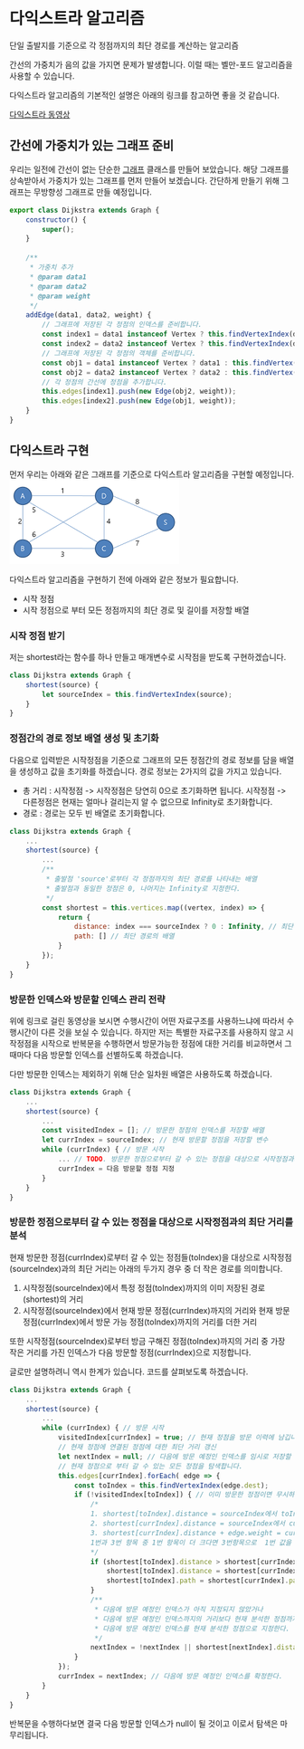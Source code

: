 # 다익스트라 알고리즘
단일 출발지를 기준으로 각 정점까지의 최단 경로를 계산하는 알고리즘

간선의 가중치가 음의 값을 가지면 문제가 발생합니다.
이럴 때는 벨만-포드 알고리즘을 사용할 수 있습니다.

다익스트라 알고리즘의 기본적인 설명은 아래의 링크를 참고하면 좋을 것 같습니다.

[다익스트라 동영상](https://www.youtube.com/watch?v=tzUJ7GE1qVs)

## 간선에 가중치가 있는 그래프 준비
우리는 일전에 간선이 없는 단순한 [그래프](../../../data_structures/graph) 클래스를 만들어 보았습니다.
해당 그래프를 상속받아서 가중치가 있는 그래프를 먼저 만들어 보겠습니다.
간단하게 만들기 위해 그래프는 무방향성 그래프로 만들 예정입니다.
```javascript
export class Dijkstra extends Graph {
    constructor() {
        super();
    }

    /**
     * 가중치 추가
     * @param data1
     * @param data2
     * @param weight
     */
    addEdge(data1, data2, weight) {
        // 그래프에 저장된 각 정점의 인덱스를 준비합니다.
        const index1 = data1 instanceof Vertex ? this.findVertexIndex(data1.data) : this.findVertexIndex(data1);
        const index2 = data2 instanceof Vertex ? this.findVertexIndex(data2.data) : this.findVertexIndex(data2);
        // 그래프에 저장된 각 정점의 객체를 준비합니다.
        const obj1 = data1 instanceof Vertex ? data1 : this.findVertex(data1);
        const obj2 = data2 instanceof Vertex ? data2 : this.findVertex(data2);
        // 각 정점의 간선에 정점을 추가합니다.
        this.edges[index1].push(new Edge(obj2, weight));
        this.edges[index2].push(new Edge(obj1, weight));
    }
}
```

## 다익스트라 구현
먼저 우리는 아래와 같은 그래프를 기준으로 다익스트라 알고리즘을 구현할 예정입니다.
![그래프](./image_1.png)

다익스트라 알고리즘을 구현하기 전에 아래와 같은 정보가 필요합니다.
* 시작 정점
* 시작 정점으로 부터 모든 정점까지의 최단 경로 및 길이를 저장할 배열

### 시작 정점 받기
저는 shortest라는 함수를 하나 만들고 매개변수로 시작점을 받도록 구현하겠습니다.
```javascript
class Dijkstra extends Graph {
    shortest(source) {
        let sourceIndex = this.findVertexIndex(source);
    }
}
```

### 정점간의 경로 정보 배열 생성 및 초기화
다음으로 입력받은 시작정점을 기준으로 그래프의 모든 정점간의 경로 정보를 담을 배열을 생성하고 값을 초기화를 하겠습니다.
경로 정보는 2가지의 값을 가지고 있습니다.
* 총 거리 : 시작정점 -> 시작정점은 당연히 0으로 초기화하면 됩니다. 시작정점 -> 다른정점은 현재는 얼마나 걸리는지 알 수 없으므로 Infinity로 초기화합니다.
* 경로 : 경로는 모두 빈 배열로 초기화합니다.

```javascript
class Dijkstra extends Graph {
    ...
    shortest(source) {
        ...
        /**
         * 출발점 'source'로부터 각 정점까지의 최단 경로를 나타내는 배열
         * 출발점과 동일한 정점은 0, 나머지는 Infinity로 지정한다.
         */
        const shortest = this.vertices.map((vertex, index) => {
            return {
                distance: index === sourceIndex ? 0 : Infinity, // 최단 경로의 거리
                path: [] // 최단 경로의 배열
            }
        });
    }
}
```

### 방문한 인덱스와 방문할 인덱스 관리 전략
위에 링크로 걸린 동영상을 보시면 수행시간이 어떤 자료구조를 사용하느냐에 따라서 수행시간이 다른 것을 보실 수 있습니다.
하지만 저는 특별한 자료구조를 사용하지 않고 시작정점을 시작으로 반복문을 수행하면서 방문가능한 정점에 대한 거리를 비교하면서 그 때마다 다음 방문할 인덱스를 선별하도록 하겠습니다.

다만 방문한 인덱스는 제외하기 위해 단순 일차원 배열은 사용하도록 하겠습니다.
```javascript
class Dijkstra extends Graph {
    ...
    shortest(source) {
        ...
        const visitedIndex = []; // 방문한 정점의 인덱스를 저장할 배열
        let currIndex = sourceIndex; // 현재 방문할 정점을 저장할 변수
        while (currIndex) { // 방문 시작
            ... // TODO. 방문한 정점으로부터 갈 수 있는 정점을 대상으로 시작정점과의 최단 거리를 분석
            currIndex = 다음 방문할 정점 지정
        }
    }
}
```

### 방문한 정점으로부터 갈 수 있는 정점을 대상으로 시작정점과의 최단 거리를 분석
현재 방문한 정점(currIndex)로부터 갈 수 있는 정점들(toIndex)을 대상으로 시작정점(sourceIndex)과의 최단 거리는 아래의 두가지 경우 중 더 작은 경로를 의미합니다.
1. 시작정점(sourceIndex)에서 특정 정점(toIndex)까지의 이미 저장된 경로(shortest)의 거리
1. 시작정점(sourceIndex)에서 현재 방문 정점(currIndex)까지의 거리와 현재 방문 정점(currIndex)에서 방문 가능 정점(toIndex)까지의 거리를 더한 거리

또한 시작정점(sourceIndex)로부터 방금 구해진 정점(toIndex)까지의 거리 중 가장 작은 거리를 가진 인덱스가 다음 방문할 정점(currIndex)으로 지정합니다.

글로만 설명하려니 역시 한계가 있습니다. 코드를 살펴보도록 하겠습니다.
```javascript
class Dijkstra extends Graph {
    ...
    shortest(source) {
        ...
        while (currIndex) { // 방문 시작
            visitedIndex[currIndex] = true; // 현재 정점을 방문 이력에 남깁니다.
            // 현재 정점에 연결된 정점에 대한 최단 거리 갱신
            let nextIndex = null; // 다음에 방문 예정인 인덱스를 임시로 저장할 변수를 준비합니다.
            // 현재 정점으로 부터 갈 수 있는 모든 정점을 탐색합니다.
            this.edges[currIndex].forEach( edge => {
                const toIndex = this.findVertexIndex(edge.dest);
                if (!visitedIndex[toIndex]) { // 이미 방문한 정점이면 무시하고 아직 방문전인 정점만 탐색합니다.
                    /*
                    1. shortest[toIndex].distance = sourceIndex에서 toIndex까지의 현재 저장된 거리
                    2. shortest[currIndex].distance = sourceIndex에서 currIndex까지의 현재 저장된 거리
                    3. shortest[currIndex].distance + edge.weight = currIndex를 경유하여 toIndex까지 가는 거리
                    1번과 3번 항목 중 1번 항목이 더 크다면 3번항목으로  1번 값을 변경한다.
                    */
                    if (shortest[toIndex].distance > shortest[currIndex].distance + edge.weight) {
                        shortest[toIndex].distance = shortest[currIndex].distance + edge.weight; // 거리 갱신
                        shortest[toIndex].path = shortest[currIndex].path.concat(toIndex); // 경로 갱신
                    }
                    /**
                     * 다음에 방문 예정인 인덱스가 아직 지정되지 않았거나
                     * 다음에 방문 예정인 인덱스까지의 거리보다 현재 분석한 정점까지의 거리가 더 짧다면
                     * 다음에 방문 예정인 인덱스를 현재 분석한 정점으로 지정한다.
                     */
                    nextIndex = !nextIndex || shortest[nextIndex].distance > shortest[toIndex].distance ? toIndex : nextIndex;
                }
            });
            currIndex = nextIndex; // 다음에 방문 예정인 인덱스를 확정한다.
        }
    }
}
```
반복문을 수행하다보면 결국 다음 방문할 인덱스가 null이 될 것이고 이로서 탐색은 마무리됩니다.